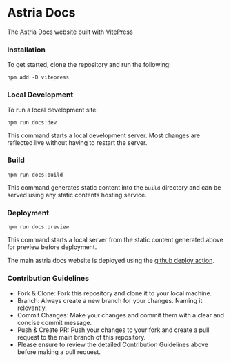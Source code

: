 # Astria Docs

The Astria Docs website built with [VitePress](https://vitepress.dev/)

### Installation

To get started, clone the repository and run the following:

```
npm add -D vitepress
```

### Local Development

To run a local development site:

```
npm run docs:dev
```

This command starts a local development server. Most changes are reflected live without having to restart the server.

### Build

```
npm run docs:build
```

This command generates static content into the `build` directory and can be served using any static contents hosting service.

### Deployment

```
npm run docs:preview
```

This command starts a local server from the static content generated above for preview before deployment.

The main astria docs website is deployed using the [github deploy action](.github/workflows/deploy.yml).

### Contribution Guidelines

* Fork & Clone: Fork this repository and clone it to your local machine.
* Branch: Always create a new branch for your changes. Naming it relevantly.
* Commit Changes: Make your changes and commit them with a clear and concise commit message.
* Push & Create PR: Push your changes to your fork and create a pull request to the main branch of this repository.
* Please ensure to review the detailed Contribution Guidelines above before making a pull request.
